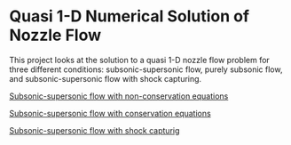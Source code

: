 # Quasi 1-D Numerical Solution of Nozzle Flow
This project looks at the solution to a quasi 1-D nozzle flow problem for three different conditions: subsonic-supersonic flow, purely subsonic flow, and subsonic-supersonic flow with shock capturing.

[Subsonic-supersonic flow with non-conservation equations](https://nbviewer.jupyter.org/github/bjreddish/CFD/blob/master/nozzleFlow/nozzleNonconservationForm.ipynb)
 
[Subsonic-supersonic flow with conservation equations](https://nbviewer.jupyter.org/github/bjreddish/CFD/blob/master/nozzleFlow/nozzleConservationForm.ipynb)
 
[Subsonic-supersonic flow with shock capturig](https://nbviewer.jupyter.org/github/bjreddish/CFD/blob/master/nozzleFlow/nozzleConFormNormalShock.ipynb)

